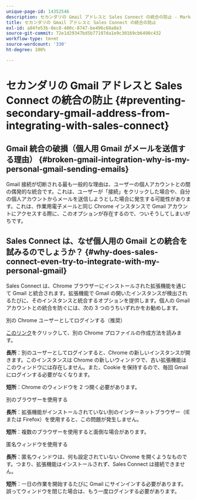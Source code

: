 ```yaml
---
unique-page-id: 14352546
description: セカンダリの Gmail アドレスと Sales Connect の統合の防止 - Marketo ドキュメント - 製品ドキュメント
title: セカンダリの Gmail アドレスと Sales Connect の統合の防止
exl-id: a84fe53b-0ec8-400c-8747-be496c68a8e3
source-git-commit: 72e1d29347bd5b77107da1e9c30169cb6490c432
workflow-type: tm+mt
source-wordcount: '330'
ht-degree: 100%

---
```


# セカンダリの Gmail アドレスと Sales Connect の統合の防止 {#preventing-secondary-gmail-address-from-integrating-with-sales-connect}

## Gmail 統合の破損（個人用 Gmail がメールを送信する理由） {#broken-gmail-integration-why-is-my-personal-gmail-sending-emails}

Gmail 接続が切断される最も一般的な理由は、ユーザーの個人アカウントとの間の偶発的な統合です。これは、ユーザーが「接続」をクリックした場合や、自分の個人アカウントからメールを送信しようとした場合に発生する可能性があります。これは、作業用電子メールと同じ Chrome インスタンスで Gmail アカウントにアクセスする際に、このオプションが存在するので、ついそうしてしまいがちです。

## Sales Connect は、なぜ個人用の Gmail との統合を試みるのでしょうか？ {#why-does-sales-connect-even-try-to-integrate-with-my-personal-gmail}

Sales Connect は、Chrome ブラウザーにインストールされた拡張機能を通じて Gmail と統合されます。拡張機能で Gmail の開いたインスタンスが検出されるたびに、そのインスタンスと統合するオプションを提供します。個人の Gmail アカウントとの統合を防ぐには、次の 3 つのうちいずれかをお勧めします。

別の Chrome ユーザーとしてログインする（推奨）

[このリンク](https://support.google.com/chrome/answer/2364824?hl=ja)をクリックして、別の Chrome プロファイルの作成方法を読みます。

**長所**：別のユーザーとしてログインすると、Chrome の新しいインスタンスが開きます。このインスタンスは Chrome の新しいウィンドウで、古い拡張機能はこのウィンドウには存在しません。また、Cookie を保持するので、毎回 Gmail にログインする必要がなくなります。

**短所**：Chrome のウィンドウを 2 つ開く必要があります。

別のブラウザーを使用する

**長所**：拡張機能がインストールされていない別のインターネットブラウザー（IE または Firefox）を使用すると、この問題が発生しません。

**短所**：複数のブラウザーを使用すると面倒な場合があります。

匿名ウィンドウを使用する

**長所**：匿名ウィンドウは、何も設定されていない Chrome を開くようなものです。つまり、拡張機能はインストールされず、Sales Connect は接続できません。

**短所**：一日の作業を開始するたびに Gmail にサインインする必要があります。誤ってウィンドウを閉じた場合は、もう一度ログインする必要があります。

